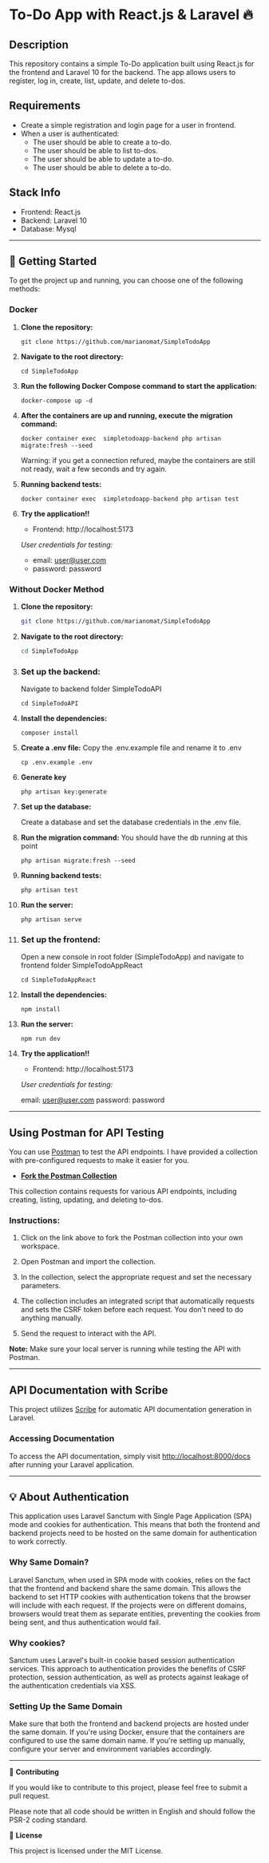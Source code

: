 # To-Do App with React.js & Laravel 🔥

## Description

This repository contains a simple To-Do application built using React.js for the frontend and Laravel 10 for the backend. The app allows users to register, log in, create, list, update, and delete to-dos.

## Requirements

-   Create a simple registration and login page for a user in frontend.
-   When a user is authenticated:
    -   The user should be able to create a to-do.
    -   The user should be able to list to-dos.
    -   The user should be able to update a to-do.
    -   The user should be able to delete a to-do.

## Stack Info

-   Frontend: React.js
-   Backend: Laravel 10
-   Database: Mysql

---

## 🚀 Getting Started

To get the project up and running, you can choose one of the following methods:

### Docker

1. **Clone the repository:**

    ```
    git clone https://github.com/marianomat/SimpleTodoApp
    ```

2. **Navigate to the root directory:**

    ```
    cd SimpleTodoApp
    ```

3. **Run the following Docker Compose command to start the application:**

    ```
    docker-compose up -d
    ```

4. **After the containers are up and running, execute the migration command:**

    ```
    docker container exec  simpletodoapp-backend php artisan migrate:fresh --seed
    ```

    Warning: if you get a connection refured, maybe the containers are still not ready, wait a few seconds and try again.

5. **Running backend tests:**

    ```
    docker container exec  simpletodoapp-backend php artisan test
    ```

6. **Try the application!!**

    - Frontend: http://localhost:5173

    _User credentials for testing:_

    - email: user@user.com
    - password: password

### Without Docker Method

1.  **Clone the repository:**

    ```bash
    git clone https://github.com/marianomat/SimpleTodoApp
    ```

2.  **Navigate to the root directory:**

    ```bash
    cd SimpleTodoApp
    ```

3.  ### **Set up the backend:**

    Navigate to backend folder SimpleTodoAPI

    ```
    cd SimpleTodoAPI
    ```

4.  **Install the dependencies:**

    ```
    composer install
    ```

5.  **Create a .env file:**
    Copy the .env.example file and rename it to .env

    ```
    cp .env.example .env
    ```

6.  **Generate key**

    ```
    php artisan key:generate
    ```

7.  **Set up the database:**

    Create a database and set the database credentials in the .env file.

8.  **Run the migration command:**
    You should have the db running at this point

    ```
    php artisan migrate:fresh --seed
    ```

9.  **Running backend tests:**

    ```
    php artisan test
    ```

10. **Run the server:**

    ```
    php artisan serve
    ```

11. ### Set up the frontend:

    Open a new console in root folder (SimpleTodoApp) and navigate to frontend folder SimpleTodoAppReact

    ```
    cd SimpleTodoAppReact
    ```

12. **Install the dependencies:**

    ```
    npm install
    ```

13. **Run the server:**

    ```
    npm run dev
    ```

14. **Try the application!!**

    -   Frontend: http://localhost:5173

    _User credentials for testing:_

    email: user@user.com
    password: password

---

## Using Postman for API Testing

You can use [Postman](https://www.postman.com/) to test the API endpoints. I have provided a collection with pre-configured requests to make it easier for you.

-   [**Fork the Postman Collection**](https://www.postman.com/marianopereyra95/workspace/simpletodoapp/collection/9578844-d734fe92-44cd-4812-a0ba-fd221aaba124?action=share&creator=9578844&active-environment=9578844-cebaa4d7-7010-4aae-84c8-3f0fe1290071)

This collection contains requests for various API endpoints, including creating, listing, updating, and deleting to-dos.

### Instructions:

1. Click on the link above to fork the Postman collection into your own workspace.

2. Open Postman and import the collection.

3. In the collection, select the appropriate request and set the necessary parameters.

4. The collection includes an integrated script that automatically requests and sets the CSRF token before each request. You don't need to do anything manually.

5. Send the request to interact with the API.

**Note:** Make sure your local server is running while testing the API with Postman.

---

## API Documentation with Scribe

This project utilizes [Scribe](https://github.com/knuckleswtf/scribe) for automatic API documentation generation in Laravel.

### Accessing Documentation

To access the API documentation, simply visit [http://localhost:8000/docs](http://localhost:8000/docs) after running your Laravel application.

---

## 💡 About Authentication

This application uses Laravel Sanctum with Single Page Application (SPA) mode and cookies for authentication. This means that both the frontend and backend projects need to be hosted on the same domain for authentication to work correctly.

### Why Same Domain?

Laravel Sanctum, when used in SPA mode with cookies, relies on the fact that the frontend and backend share the same domain. This allows the backend to set HTTP cookies with authentication tokens that the browser will include with each request. If the projects were on different domains, browsers would treat them as separate entities, preventing the cookies from being sent, and thus authentication would fail.

### Why cookies?

Sanctum uses Laravel's built-in cookie based session authentication services. This approach to authentication provides the benefits of CSRF protection, session authentication, as well as protects against leakage of the authentication credentials via XSS.

### Setting Up the Same Domain

Make sure that both the frontend and backend projects are hosted under the same domain. If you're using Docker, ensure that the containers are configured to use the same domain name. If you're setting up manually, configure your server and environment variables accordingly.

---

🤝 **Contributing**

If you would like to contribute to this project, please feel free to submit a pull request.

Please note that all code should be written in English and should follow the PSR-2 coding standard.

📝 **License**

This project is licensed under the MIT License.
